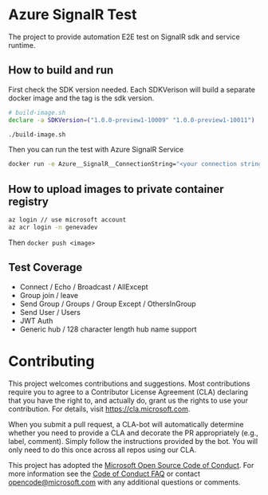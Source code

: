 # Azure SignalR Test
The project to provide automation E2E test on SignalR sdk and service runtime.

## How to build and run
First check the SDK version needed. Each SDKVerison will build a separate docker image and the tag is the sdk version.
```bash
# build-image.sh
declare -a SDKVersion=("1.0.0-preview1-10009" "1.0.0-preview1-10011")
```
```bash
./build-image.sh
```

Then you can run the test with Azure SignalR Service
```bash
docker run -e Azure__SignalR__ConnectionString="<your connection string>"  signalr-test:<sdk version>
```

## How to upload images to private container registry

```bash
az login // use microsoft account
az acr login -n genevadev
```

Then `docker push <image>`

## Test Coverage
* Connect / Echo / Broadcast / AllExcept
* Group join / leave
* Send Group / Groups / Group Except / OthersInGroup
* Send User / Users
* JWT Auth
* Generic hub / 128 character length hub name support

# Contributing

This project welcomes contributions and suggestions.  Most contributions require you to agree to a
Contributor License Agreement (CLA) declaring that you have the right to, and actually do, grant us
the rights to use your contribution. For details, visit https://cla.microsoft.com.

When you submit a pull request, a CLA-bot will automatically determine whether you need to provide
a CLA and decorate the PR appropriately (e.g., label, comment). Simply follow the instructions
provided by the bot. You will only need to do this once across all repos using our CLA.

This project has adopted the [Microsoft Open Source Code of Conduct](https://opensource.microsoft.com/codeofconduct/).
For more information see the [Code of Conduct FAQ](https://opensource.microsoft.com/codeofconduct/faq/) or
contact [opencode@microsoft.com](mailto:opencode@microsoft.com) with any additional questions or comments.
